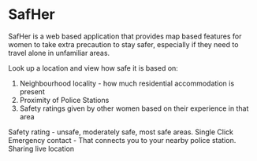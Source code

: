 # SafHer
SafHer is a web based application that provides map based features for women to take extra precaution to stay safer, especially if they need to travel alone in unfamiliar areas. 

Look up a location and view how safe it is based on:
1. Neighbourhood locality - how much residential accommodation is present
2. Proximity of Police Stations
3. Safety ratings given by other women based on their experience in that area

Safety rating - unsafe, moderately safe, most safe areas.
Single Click Emergency contact - That connects you to your nearby police station.
Sharing live location

